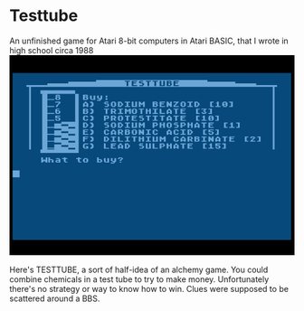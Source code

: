 # Testtube
An unfinished game for Atari 8-bit computers in Atari BASIC, that I wrote in high school circa 1988
![screenshot](testtube.png)

Here's TESTTUBE, a sort of half-idea of an alchemy game. You could combine chemicals in a test tube to try to make money. Unfortunately there's no strategy or way to know how to win. Clues were supposed to be scattered around a BBS.
